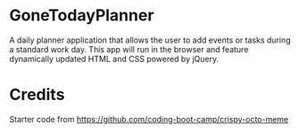# GoneTodayPlanner
 A daily planner application that allows the user to add events or tasks during a standard work day. This app will run in the browser and feature dynamically updated HTML and CSS powered by jQuery.

# Credits
Starter code from https://github.com/coding-boot-camp/crispy-octo-meme